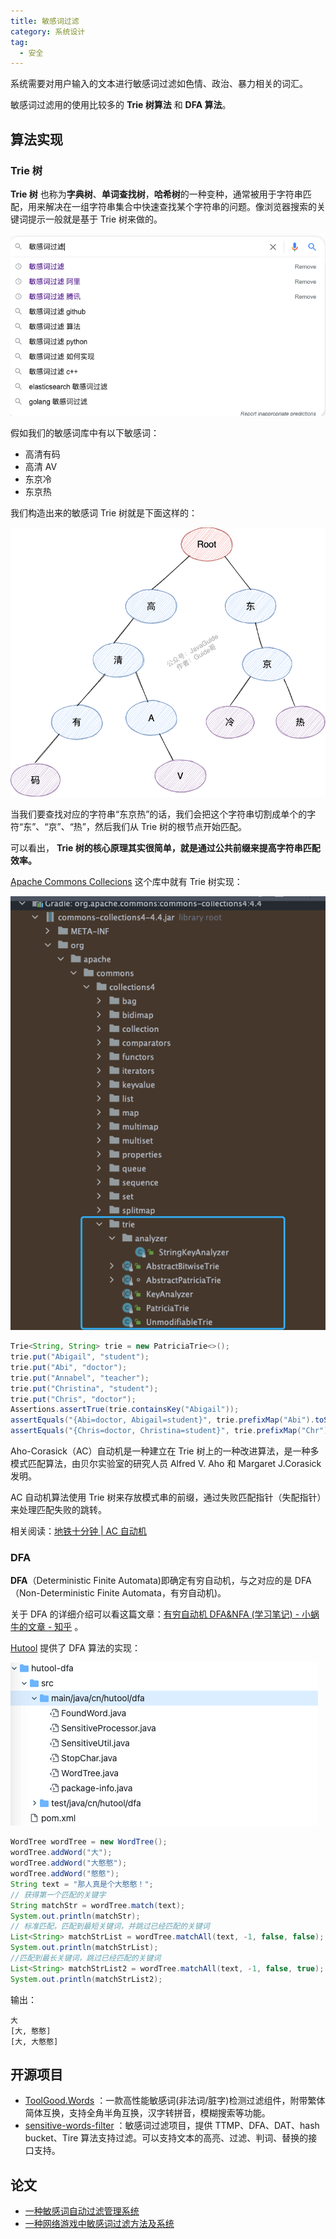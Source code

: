 ```yaml
---
title: 敏感词过滤
category: 系统设计
tag:
  - 安全
---
```


系统需要对用户输入的文本进行敏感词过滤如色情、政治、暴力相关的词汇。

敏感词过滤用的使用比较多的 **Trie 树算法** 和 **DFA 算法**。

## 算法实现

### Trie 树

**Trie 树** 也称为**字典树**、**单词查找树**，**哈希树**的一种变种，通常被用于字符串匹配，用来解决在一组字符串集合中快速查找某个字符串的问题。像浏览器搜索的关键词提示一般就是基于 Trie 树来做的。

![](./images/sentive-words-filter/brower-trie.png)

假如我们的敏感词库中有以下敏感词：

- 高清有码
- 高清 AV
- 东京冷
- 东京热

我们构造出来的敏感词 Trie 树就是下面这样的：

![](./images/sentive-words-filter/trie.png)

当我们要查找对应的字符串“东京热”的话，我们会把这个字符串切割成单个的字符“东”、“京”、“热”，然后我们从 Trie 树的根节点开始匹配。

可以看出， **Trie 树的核心原理其实很简单，就是通过公共前缀来提高字符串匹配效率。**

[Apache Commons Collecions](https://mvnrepository.com/artifact/org.apache.commons/commons-collections4) 这个库中就有 Trie 树实现：

![](./images/sentive-words-filter/common-collections-trie.png)

```java
Trie<String, String> trie = new PatriciaTrie<>();
trie.put("Abigail", "student");
trie.put("Abi", "doctor");
trie.put("Annabel", "teacher");
trie.put("Christina", "student");
trie.put("Chris", "doctor");
Assertions.assertTrue(trie.containsKey("Abigail"));
assertEquals("{Abi=doctor, Abigail=student}", trie.prefixMap("Abi").toString());
assertEquals("{Chris=doctor, Christina=student}", trie.prefixMap("Chr").toString());
```

Aho-Corasick（AC）自动机是一种建立在 Trie 树上的一种改进算法，是一种多模式匹配算法，由贝尔实验室的研究人员 Alfred V. Aho 和 Margaret J.Corasick 发明。

AC 自动机算法使用 Trie 树来存放模式串的前缀，通过失败匹配指针（失配指针）来处理匹配失败的跳转。

相关阅读：[地铁十分钟 | AC 自动机](https://zhuanlan.zhihu.com/p/146369212)

### DFA

**DFA**（Deterministic Finite Automata)即确定有穷自动机，与之对应的是 DFA（Non-Deterministic Finite Automata，有穷自动机)。

关于 DFA 的详细介绍可以看这篇文章：[有穷自动机 DFA&NFA (学习笔记) - 小蜗牛的文章 - 知乎](https://zhuanlan.zhihu.com/p/30009083) 。

[Hutool](https://hutool.cn/docs/#/dfa/%E6%A6%82%E8%BF%B0) 提供了 DFA 算法的实现：

![](./images/sentive-words-filter/hutool-dfa.png)

```java
WordTree wordTree = new WordTree();
wordTree.addWord("大");
wordTree.addWord("大憨憨");
wordTree.addWord("憨憨");
String text = "那人真是个大憨憨！";
// 获得第一个匹配的关键字
String matchStr = wordTree.match(text);
System.out.println(matchStr);
// 标准匹配，匹配到最短关键词，并跳过已经匹配的关键词
List<String> matchStrList = wordTree.matchAll(text, -1, false, false);
System.out.println(matchStrList);
//匹配到最长关键词，跳过已经匹配的关键词
List<String> matchStrList2 = wordTree.matchAll(text, -1, false, true);
System.out.println(matchStrList2);
```

输出：

```
大
[大, 憨憨]
[大, 大憨憨]
```

## 开源项目

- [ToolGood.Words](https://github.com/toolgood/ToolGood.Words) ：一款高性能敏感词(非法词/脏字)检测过滤组件，附带繁体简体互换，支持全角半角互换，汉字转拼音，模糊搜索等功能。
- [sensitive-words-filter](https://github.com/hooj0/sensitive-words-filter) ：敏感词过滤项目，提供 TTMP、DFA、DAT、hash bucket、Tire 算法支持过滤。可以支持文本的高亮、过滤、判词、替换的接口支持。

## 论文

- [一种敏感词自动过滤管理系统](https://patents.google.com/patent/CN101964000B)
- [一种网络游戏中敏感词过滤方法及系统](https://patents.google.com/patent/CN103714160A/zh)